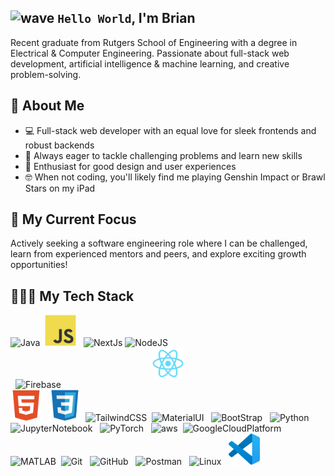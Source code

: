 ## <img src="https://user-images.githubusercontent.com/1303154/88677602-1635ba80-d120-11ea-84d8-d263ba5fc3c0.gif" width="24px" alt="wave">&nbsp;`Hello World`, I'm Brian

Recent graduate from Rutgers School of Engineering with a degree in Electrical & Computer Engineering. Passionate about full-stack web development, artificial intelligence & machine learning, and creative problem-solving.

## 🚀 About Me
* 💻 Full-stack web developer with an equal love for sleek frontends and robust backends
* 🧠 Always eager to tackle challenging problems and learn new skills
* 🎨 Enthusiast for good design and user experiences
* 🤓 When not coding, you'll likely find me playing Genshin Impact or Brawl Stars on my iPad
  
## 🔭 My Current Focus
Actively seeking a software engineering role where I can be challenged, learn from experienced mentors and peers, and explore exciting growth opportunities!

## 🧑🏻‍💻 My Tech Stack
<!-- icon src links from https://devicon.dev/ !-->
<img  src="https://cdn.jsdelivr.net/gh/devicons/devicon@latest/icons/java/java-original.svg" alt="Java" width="50" height="50"/>&nbsp;
<img  src="https://raw.githubusercontent.com/devicons/devicon/1119b9f84c0290e0f0b38982099a2bd027a48bf1/icons/javascript/javascript-original.svg" alt="JavaScript" width="50" height="50"/> &nbsp;
<img src="https://cdn.jsdelivr.net/gh/devicons/devicon@latest/icons/nextjs/nextjs-original.svg" alt="NextJs" width="50" height="50" />
<img src="https://cdn.jsdelivr.net/gh/devicons/devicon@latest/icons/nodejs/nodejs-original-wordmark.svg" alt="NodeJS" width="50" height="50"/> &nbsp;
<img  src="https://raw.githubusercontent.com/devicons/devicon/1119b9f84c0290e0f0b38982099a2bd027a48bf1/icons/react/react-original.svg" alt="ReactJS" width="50" height="50" style="margin:0 auto; display:block;"/> &nbsp;
<img src="https://cdn.jsdelivr.net/gh/devicons/devicon@latest/icons/firebase/firebase-original.svg" alt="Firebase" width="50" height="50"/>    
<img  src="https://raw.githubusercontent.com/devicons/devicon/1119b9f84c0290e0f0b38982099a2bd027a48bf1/icons/html5/html5-plain.svg" alt="HTML5" width="50" height="50"/> &nbsp;
<img  src="https://raw.githubusercontent.com/devicons/devicon/1119b9f84c0290e0f0b38982099a2bd027a48bf1/icons/css3/css3-original.svg" alt="CSS3" width="50" height="50"/>&nbsp;
<img src="https://cdn.jsdelivr.net/gh/devicons/devicon@latest/icons/tailwindcss/tailwindcss-original.svg" alt="TailwindCSS" width="50" height="50"/>&nbsp;
<img src="https://cdn.jsdelivr.net/gh/devicons/devicon@latest/icons/materialui/materialui-original.svg" alt="MaterialUI" width="50" height="50"/> &nbsp;
<img src="https://cdn.jsdelivr.net/gh/devicons/devicon@latest/icons/bootstrap/bootstrap-original.svg" alt="BootStrap" width="50" height="50"/> &nbsp;
<img src="https://cdn.jsdelivr.net/gh/devicons/devicon@latest/icons/python/python-original.svg" alt="Python" width="50" height="50"/>&nbsp;
<img src="https://cdn.jsdelivr.net/gh/devicons/devicon@latest/icons/jupyter/jupyter-original-wordmark.svg" alt="JupyterNotebook" width="50" height="50"/> &nbsp;
<img src="https://cdn.jsdelivr.net/gh/devicons/devicon@latest/icons/pytorch/pytorch-original.svg" alt="PyTorch" width="50" height="50"/> &nbsp; 
<img src="https://cdn.jsdelivr.net/gh/devicons/devicon@latest/icons/amazonwebservices/amazonwebservices-plain-wordmark.svg" alt="aws" width="50" height="50"/>&nbsp;
<img src="https://cdn.jsdelivr.net/gh/devicons/devicon@latest/icons/googlecloud/googlecloud-original.svg" alt="GoogleCloudPlatform" width="50" height="50"/>&nbsp;
<img src="https://cdn.jsdelivr.net/gh/devicons/devicon@latest/icons/matlab/matlab-original.svg" alt="MATLAB" width="50" height="50"/>&nbsp; 
<img src="https://cdn.jsdelivr.net/gh/devicons/devicon@latest/icons/git/git-original.svg" alt="Git" width="50" height="50"/> &nbsp;
<img src="https://cdn.jsdelivr.net/gh/devicons/devicon@latest/icons/github/github-original.svg" alt="GitHub" width="50" height="50"/> &nbsp;
<img src="https://cdn.jsdelivr.net/gh/devicons/devicon@latest/icons/postman/postman-original.svg" alt="Postman" width="50" height="50"/> &nbsp;
<img src="https://cdn.jsdelivr.net/gh/devicons/devicon@latest/icons/linux/linux-original.svg" alt="Linux" width="50" height="50"/> &nbsp;
<img  src="https://raw.githubusercontent.com/devicons/devicon/1119b9f84c0290e0f0b38982099a2bd027a48bf1/icons/vscode/vscode-original.svg" alt="VSCode" width="50" height="50"/> &nbsp;
<!-- for badges instead, refer to this repo: https://github.com/Ileriayo/markdown-badges?tab=readme-ov-file#markdown-badges -->

<!-- refer to this repo: https://github.com/anuraghazra/github-readme-stats !-->
<!-- [![Top Langs](https://github-readme-stats.vercel.app/api/top-langs/?username=brianhe1)](https://github.com/brianhe1/github-readme-stats) -->

<!--
**brianhe1/brianhe1** is a ✨ _special_ ✨ repository because its `README.md` (this file) appears on your GitHub profile.

Here are some ideas to get you started:

- 🔭 I’m currently working on ...
- 🌱 I’m currently learning ...
- 👯 I’m looking to collaborate on ...
- 🤔 I’m looking for help with ...
- 💬 Ask me about ...
- 📫 How to reach me: ...
- 😄 Pronouns: ...
- ⚡ Fun fact: ...
-->
